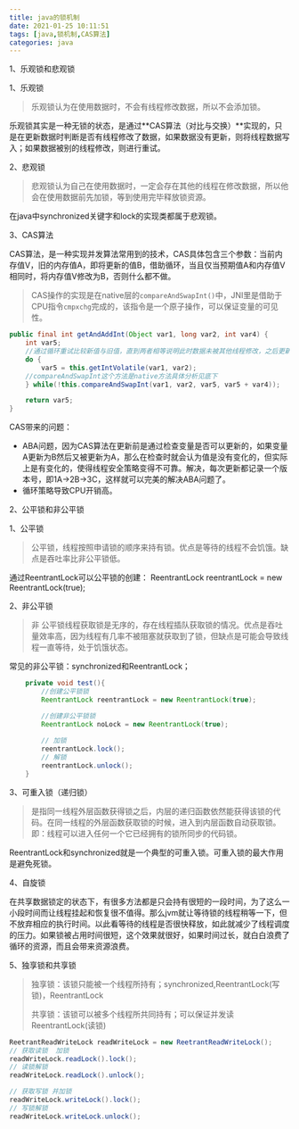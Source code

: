 ```yaml
---
title: java的锁机制
date: 2021-01-25 10:11:51
tags: [java,锁机制,CAS算法]
categories: java
---
```


1、乐观锁和悲观锁

1、乐观锁

> 乐观锁认为在使用数据时，不会有线程修改数据，所以不会添加锁。

乐观锁其实是一种无锁的状态，是通过**CAS算法（对比与交换）**实现的，只是在更新数据时判断是否有线程修改了数据，如果数据没有更新，则将线程数据写入；如果数据被别的线程修改，则进行重试。

2、悲观锁

> 悲观锁认为自己在使用数据时，一定会存在其他的线程在修改数据，所以他会在使用数据前先加锁，等到使用完毕释放锁资源。

在java中synchronized关键字和lock的实现类都属于悲观锁。

3、CAS算法

CAS算法，是一种实现并发算法常用到的技术，CAS具体包含三个参数：当前内存值V，旧的内存值A，即将更新的值B，借助循环，当且仅当预期值A和内存值V相同时，将内存值V修改为B，否则什么都不做。

> CAS操作的实现是在native层的`compareAndSwapInt()`中，JNI里是借助于CPU指令`cmpxchg`完成的，该指令是一个原子操作，可以保证变量的可见性。

```java
public final int getAndAddInt(Object var1, long var2, int var4) {
    int var5;
    //通过循环重试比较新值与旧值，直到两者相等说明此时数据未被其他线程修改，之后更新内存中的变量值
    do {
        var5 = this.getIntVolatile(var1, var2);
    //compareAndSwapInt这个方法是native方法具体分析见底下
    } while(!this.compareAndSwapInt(var1, var2, var5, var5 + var4));

    return var5;
}
```

CAS带来的问题：

- ABA问题，因为CAS算法在更新前是通过检查变量是否可以更新的，如果变量A更新为B然后又被更新为A，那么在检查时就会认为值是没有变化的，但实际上是有变化的，使得线程安全策略变得不可靠。解决，每次更新都记录一个版本号，即1A->2B->3C，这样就可以完美的解决ABA问题了。
- 循环策略导致CPU开销高。

2、公平锁和非公平锁

1、公平锁

> 公平锁，线程按照申请锁的顺序来持有锁。优点是等待的线程不会饥饿。缺点是吞吐率比非公平锁低。

通过ReentrantLock可以公平锁的创建： ReentrantLock reentrantLock = new ReentrantLock(true);

2、非公平锁

> 非 公平锁线程获取锁是无序的，存在线程插队获取锁的情况。优点是吞吐量效率高，因为线程有几率不被阻塞就获取到了锁，但缺点是可能会导致线程一直等待，处于饥饿状态。

常见的非公平锁：synchronized和ReentrantLock；

```java
    private void test(){
        //创建公平锁锁
        ReentrantLock reentrantLock = new ReentrantLock(true);

        //创建非公平锁锁
        ReentrantLock noLock = new ReentrantLock(true);
        
        // 加锁
        reentrantLock.lock();
        // 解锁
        reentrantLock.unlock();
    }
```

3、可重入锁（递归锁）

> 是指同一线程外层函数获得锁之后，内层的递归函数依然能获得该锁的代码。在同一线程的外层函数获取锁的时候，进入到内层函数自动获取锁。即：线程可以进入任何一个它已经拥有的锁所同步的代码锁。

ReentrantLock和synchronized就是一个典型的可重入锁。可重入锁的最大作用是避免死锁。

4、自旋锁

在共享数据锁定的状态下，有很多方法都是只会持有很短的一段时间，为了这么一小段时间而让线程挂起和恢复很不值得。那么jvm就让等待锁的线程稍等一下，但不放弃相应的执行时间。以此看等待的线程是否很快释放，如此就减少了线程调度的压力。如果锁被占用时间很短，这个效果就很好，如果时间过长，就白白浪费了循环的资源，而且会带来资源浪费。

5、独享锁和共享锁

> 独享锁：该锁只能被一个线程所持有；synchronized,ReentrantLock(写锁)，ReentrantLock
>
> 共享锁：该锁可以被多个线程所共同持有；可以保证并发读ReentrantLock(读锁)

```java
ReetrantReadWriteLock readWriteLock = new ReetrantReadWriteLock();
// 获取读锁  加锁
readWriteLock.readLock().lock();
// 读锁解锁 
readWriteLock.readLock().unlock();

// 获取写锁 并加锁
readWriteLock.writeLock().lock();
// 写锁解锁 
readWriteLock.writeLock.unlock();
```

